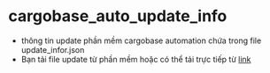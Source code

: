 # cargobase_auto_update_info
- thông tin update phần mềm cargobase automation chứa trong file update_infor.json
- Bạn tải file update từ phần mềm hoặc có thể tải trực tiếp từ [link](https://chukhanhdu.github.io/cargobase_auto_update_info/Automation.rar)